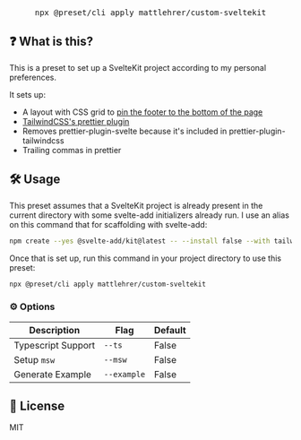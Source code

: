 <pre><div align="center">npx @preset/cli apply mattlehrer/custom-sveltekit</div></pre>

## ❓ What is this?

This is a preset to set up a SvelteKit project according to my personal preferences.

It sets up:

- A layout with CSS grid to [pin the footer to the bottom of the page](https://css-tricks.com/how-to-use-css-grid-for-sticky-headers-and-footers/)
- [TailwindCSS's prettier plugin](https://github.com/tailwindlabs/prettier-plugin-tailwindcss)
- Removes prettier-plugin-svelte because it's included in prettier-plugin-tailwindcss
- Trailing commas in prettier

## 🛠 Usage

This preset assumes that a SvelteKit project is already present in the current directory with some svelte-add initializers already run. I use an alias on this command that for scaffolding with svelte-add:

```bash
npm create --yes @svelte-add/kit@latest -- --install false --with tailwindcss+eslint+prettier+typescript+playwright
```

Once that is set up, run this command in your project directory to use this preset:

```bash
npx @preset/cli apply mattlehrer/custom-sveltekit
```

### ⚙️ Options

| Description        | Flag        | Default |
| ------------------ | ----------- | ------- |
| Typescript Support | `--ts`      | False   |
| Setup `msw`        | `--msw`     | False   |
| Generate Example   | `--example` | False   |

## 📄 License

MIT
